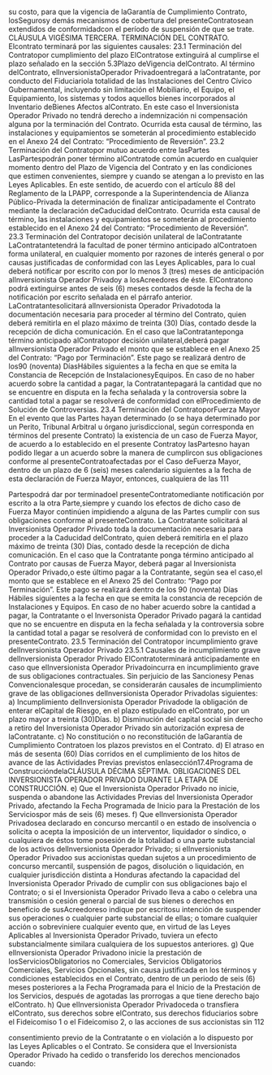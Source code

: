 su costo, para que la vigencia de laGarantía de Cumplimiento Contrato, losSegurosy demás mecanismos de cobertura
del presenteContratosean extendidos de conformidadcon el período de suspensión de que se trate.
CLÁUSULA VIGÉSIMA TERCERA. TERMINACIÓN DEL CONTRATO.
Elcontrato terminará por las siguientes causales:
23.1 Terminación del Contratopor cumplimiento del plazo
ElContratose extinguirá al cumplirse el plazo señalado en la sección 5.3Plazo deVigencia delContrato. Al término
delContrato, elInversionistaOperador Privadoentregará a laContratante, por conducto del Fiduciariola totalidad de las
Instalaciones del Centro Cívico Gubernamental, incluyendo sin limitación el Mobiliario, el Equipo, el Equipamiento, los
sistemas y todos aquellos bienes incorporados al Inventario deBienes Afectos alContrato.
En este caso el Inversionista Operador Privado no tendrá derecho a indemnización ni compensación alguna por la
terminación del Contrato.
Ocurrida esta causal de término, las instalaciones y equipamientos se someterán al procedimiento establecido en el
Anexo 24 del Contrato: “Procedimiento de Reversión”.
23.2 Terminación del Contratopor mutuo acuerdo entre lasPartes
LasPartespodrán poner término alContratode común acuerdo en cualquier momento dentro del Plazo de Vigencia del
Contrato y en las condiciones que estimen convenientes, siempre y cuando se atengan a lo previsto en las Leyes
Aplicables. En este sentido, de acuerdo con el artículo 88 del Reglamento de la LPAPP, corresponde a la
Superintendencia de Alianza Público-Privada la determinación de finalizar anticipadamente el Contrato mediante la
declaración deCaducidad delContrato.
Ocurrida esta causal de término, las instalaciones y equipamientos se someterán al procedimiento establecido en el
Anexo 24 del Contrato: “Procedimiento de Reversión”.
23.3 Terminación del Contratopor decisión unilateral de laContratante
LaContratantetendrá la facultad de poner término anticipado alContratoen forma unilateral, en cualquier momento por
razones de interés general o por causas justificadas de conformidad con las Leyes Aplicables, para lo cual deberá
notificar por escrito con por lo menos 3 (tres) meses de anticipación alInversionista Operador Privadoy a losAcreedores
de éste.
ElContratono podrá extinguirse antes de seis (6) meses contados desde la fecha de la notificación por escrito señalada
en el párrafo anterior.
LaContratantesolicitará alInversionista Operador Privadotoda la documentación necesaria para proceder al término del
Contrato, quien deberá remitirla en el plazo máximo de treinta (30) Días, contado desde la recepción de dicha
comunicación.
En el caso que laContratanteponga término anticipado alContratopor decisión unilateral,deberá pagar alInversionista
Operador Privado el monto que se establece en el Anexo 25 del Contrato: “Pago por Terminación”. Este pago se
realizará dentro de los90 (noventa) DíasHábiles siguientes a la fecha en que se emita la Constancia de Recepción de
InstalacionesyEquipos. En caso de no haber acuerdo sobre la cantidad a pagar, la Contratantepagará la cantidad que
no se encuentre en disputa en la fecha señalada y la controversia sobre la cantidad total a pagar se resolverá de
conformidad con elProcedimiento de Solución de Controversias.
23.4 Terminación del ContratoporFuerza Mayor
En el evento que las Partes hayan determinado (o se haya determinado por un Perito, Tribunal Arbitral u órgano
jurisdiccional, según corresponda en términos del presente Contrato) la existencia de un caso de Fuerza Mayor, de
acuerdo a lo establecido en el presente Contratoy lasPartesno hayan podido llegar a un acuerdo sobre la manera de
cumplircon sus obligaciones conforme al presenteContratoafectadas por el Caso deFuerza Mayor, dentro de un plazo
de 6 (seis) meses calendario siguientes a la fecha de esta declaración de Fuerza Mayor, entonces, cualquiera de las
111

Partespodrá dar por terminadoel presenteContratomediante notificación por escrito a la otra Parte,siempre y cuando
los efectos de dicho caso de Fuerza Mayor continúen impidiendo a alguna de las Partes cumplir con sus obligaciones
conforme al presenteContrato.
La Contratante solicitará al Inversionista Operador Privado toda la documentación necesaria para proceder a la
Caducidad delContrato, quien deberá remitirla en el plazo máximo de treinta (30) Días, contado desde la recepción de
dicha comunicación.
En el caso que la Contratante ponga término anticipado al Contrato por causas de Fuerza Mayor, deberá pagar al
Inversionista Operador Privado,o este último pagar a la Contratante, según sea el caso,el monto que se establece en el
Anexo 25 del Contrato: “Pago por Terminación”. Este pago se realizará dentro de los 90 (noventa) Días Hábiles
siguientes a la fecha en que se emita la constancia de recepción de Instalaciones y Equipos. En caso de no haber
acuerdo sobre la cantidad a pagar, la Contratante o el Inversonista Operador Privado pagará la cantidad que no se
encuentre en disputa en la fecha señalada y la controversia sobre la cantidad total a pagar se resolverá de conformidad
con lo previsto en el presenteContrato.
23.5 Terminación del Contratopor incumplimiento grave delInversionista Operador Privado
23.5.1 Causales de incumplimiento grave delInversionista Operador Privado
ElContratoterminará anticipadamente en caso que elInversionista Operador Privadoincurra en incumplimiento grave de
sus obligaciones contractuales. Sin perjuicio de las Sancionesy Penas Convencionalesque procedan, se considerarán
causales de incumplimiento grave de las obligaciones delInversionista Operador Privadolas siguientes:
a) Incumplimiento delInversionista Operador Privadode la obligación de enterar elCapital de Riesgo, en el
plazo estipulado en elContrato, por un plazo mayor a treinta (30)Días.
b) Disminución del capital social sin derecho a retiro del Inversionista Operador Privado sin autorización
expresa de laContratante.
c) No constitución o no reconstitución de laGarantía de Cumplimiento Contratoen los plazos previstos en el
Contrato.
d) El atraso en más de sesenta (60) Días corridos en el cumplimiento de los hitos de avance de las
Actividades Previas previstos enlasección17.4Programa de ConstruccióndelaCLÁUSULA DÉCIMA
SÉPTIMA. OBLIGACIONES DEL INVERSIONISTA OPERADOR PRIVADO DURANTE LA ETAPA DE
CONSTRUCCIÓN.
e) Que el Inversionista Operador Privado no inicie, suspenda o abandone las Actividades Previas del
Inversionista Operador Privado, afectando la Fecha Programada de Inicio para la Prestación de los
Serviciospor más de seis (6) meses.
f) Que elInversionista Operador Privadosea declarado en concurso mercantil o en estado de insolvencia o
solicita o acepta la imposición de un interventor, liquidador o síndico, o cualquiera de éstos tome posesión
de la totalidad o una parte substancial de los activos delInversionista Operador Privado; si elInversionista
Operador Privadoo sus accionistas quedan sujetos a un procedimiento de concurso mercantil, suspensión
de pagos, disolución o liquidación, en cualquier jurisdicción distinta a Honduras afectando la capacidad del
Inversionista Operador Privado de cumplir con sus obligaciones bajo el Contrato; o si el Inversionista
Operador Privado lleva a cabo o celebra una transmisión o cesión general o parcial de sus bienes o
derechos en beneficio de susAcreedoreso indique por escritosu intención de suspender sus operaciones
o cualquier parte substancial de ellas; o tomare cualquier acción o sobreviniere cualquier evento que, en
virtud de las Leyes Aplicables al Inversionista Operador Privado, tuviera un efecto substancialmente
similara cualquiera de los supuestos anteriores.
g) Que elInversionista Operador Privadono inicie la prestación de losServiciosObligatorios no Comerciales,
Servicios Obligatorios Comerciales, Servicios Opcionales, sin causa justificada en los términos y
condiciones establecidos en el Contrato, dentro de un periodo de seis (6) meses posteriores a la Fecha
Programada para el Inicio de la Prestación de los Servicios, después de agotadas las prorrogas a que
tiene derecho bajo elContrato.
h) Que elInversionista Operador Privadoceda o transfiera elContrato, sus derechos sobre elContrato, sus
derechos fiduciarios sobre el Fideicomiso 1 o el Fideicomiso 2, o las acciones de sus accionistas sin
112

consentimiento previo de la Contratante o en violación a lo dispuesto por las Leyes Aplicables o el
Contrato.
Se considera que el Inversionista Operador Privado ha cedido o transferido los derechos mencionados
cuando:
